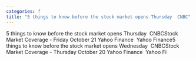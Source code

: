 ```yaml
---
categories: f
title: "5 things to know before the stock market opens Thursday  CNBC"
---
```

5 things to know before the stock market opens Thursday&nbsp;&nbsp;CNBCStock Market Coverage - Friday October 21 Yahoo Finance&nbsp;&nbsp;Yahoo Finance5 things to know before the stock market opens Wednesday&nbsp;&nbsp;CNBCStock Market Coverage - Thursday October 20 Yahoo Finance&nbsp;&nbsp;Yahoo Fi